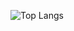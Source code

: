 ![Top Langs](https://github-readme-stats.vercel.app/api/top-langs/?username=oGabrielSilva&layout=compact&hide=html,css,ejs)
